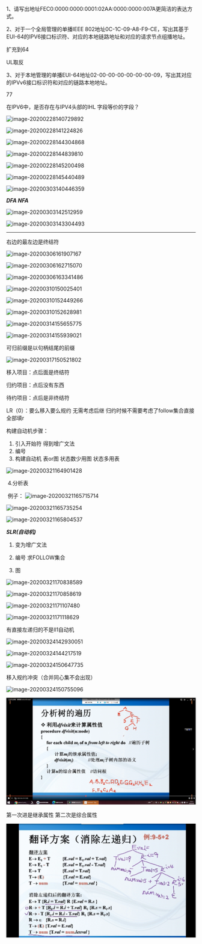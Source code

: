 1、请写出地址FEC0:0000:0000:0001:02AA:0000:0000:007A更简洁的表达方式。

2、对于一个全局管理的单播IEEE 802地址0C-1C-09-A8-F9-CE，写出其基于EUI-64的IPV6接口标识符、对应的本地链路地址和对应的请求节点组播地址。

扩充到64 

UL取反

3、对于本地管理的单播EUI-64地址02-00-00-00-00-00-00-09，写出其对应的IPVv6接口标识符和对应的链路本地地址。

77

在IPV6中，是否存在与IPV4头部的IHL 字段等价的字段？

![image-20200228140729892](C:\Users\ASUS\AppData\Roaming\Typora\typora-user-images\image-20200228140729892.png)

![image-20200228141224826](C:\Users\ASUS\AppData\Roaming\Typora\typora-user-images\image-20200228141224826.png)

![image-20200228144304868](C:\Users\ASUS\AppData\Roaming\Typora\typora-user-images\image-20200228144304868.png)

![image-20200228144839810](C:\Users\ASUS\AppData\Roaming\Typora\typora-user-images\image-20200228144839810.png)

![image-20200228145200498](C:\Users\ASUS\AppData\Roaming\Typora\typora-user-images\image-20200228145200498.png)

![image-20200228145440489](C:\Users\ASUS\AppData\Roaming\Typora\typora-user-images\image-20200228145440489.png)

![image-20200303140446359](C:\Users\ASUS\AppData\Roaming\Typora\typora-user-images\image-20200303140446359.png)

***DFA NFA***

![image-20200303142512959](C:\Users\ASUS\AppData\Roaming\Typora\typora-user-images\image-20200303142512959.png)

![image-20200303143304493](C:\Users\ASUS\AppData\Roaming\Typora\typora-user-images\image-20200303143304493.png)

***

右边的最左边是终结符

![image-20200306161907167](C:\Users\ASUS\AppData\Roaming\Typora\typora-user-images\image-20200306161907167.png)

![image-20200306162715070](C:\Users\ASUS\AppData\Roaming\Typora\typora-user-images\image-20200306162715070.png)

![image-20200306163341486](C:\Users\ASUS\AppData\Roaming\Typora\typora-user-images\image-20200306163341486.png)

![image-20200310150025401](C:\Users\ASUS\AppData\Roaming\Typora\typora-user-images\image-20200310150025401.png)

![image-20200310152449266](C:\Users\ASUS\AppData\Roaming\Typora\typora-user-images\image-20200310152449266.png)

![image-20200310152628981](C:\Users\ASUS\AppData\Roaming\Typora\typora-user-images\image-20200310152628981.png)

![image-20200314155655775](C:\Users\ASUS\AppData\Roaming\Typora\typora-user-images\image-20200314155655775.png)

![image-20200314155939021](C:\Users\ASUS\AppData\Roaming\Typora\typora-user-images\image-20200314155939021.png)

可归前缀是以句柄结尾的前缀

![image-20200317150521802](C:\Users\ASUS\AppData\Roaming\Typora\typora-user-images\image-20200317150521802.png)

移入项目：点后面是终结符

归约项目：点后没有东西

待约项目：点后是非终结符

LR（0）：要么移入要么规约 无需考虑后继 归约时候不需要考虑了follow集合直接全部填r

构建自动机步骤：

1. 引入开始符 得到增广文法
2. 编号
3. 构建自动机 表or图 状态数少用图 状态多用表

![image-20200321164901428](C:\Users\ASUS\AppData\Roaming\Typora\typora-user-images\image-20200321164901428.png)



​				4.分析表

​       例子：
![image-20200321165715714](C:\Users\ASUS\AppData\Roaming\Typora\typora-user-images\image-20200321165715714.png)

![image-20200321165735254](C:\Users\ASUS\AppData\Roaming\Typora\typora-user-images\image-20200321165735254.png)

![image-20200321165804537](C:\Users\ASUS\AppData\Roaming\Typora\typora-user-images\image-20200321165804537.png)

***SLR(自动机)***

1. 变为增广文法

2. 编号 求FOLLOW集合

3. 图

   

![image-20200321170838589](C:\Users\ASUS\AppData\Roaming\Typora\typora-user-images\image-20200321170838589.png)

![image-20200321170858619](C:\Users\ASUS\AppData\Roaming\Typora\typora-user-images\image-20200321170858619.png)

![image-20200321171107480](C:\Users\ASUS\AppData\Roaming\Typora\typora-user-images\image-20200321171107480.png)

![image-20200321171118629](C:\Users\ASUS\AppData\Roaming\Typora\typora-user-images\image-20200321171118629.png)

有直接左递归的不是ll1自动机

![image-20200324142930051](C:\Users\ASUS\AppData\Roaming\Typora\typora-user-images\image-20200324142930051.png)

![image-20200324144217519](C:\Users\ASUS\AppData\Roaming\Typora\typora-user-images\image-20200324144217519.png)

![image-20200324150647735](C:\Users\ASUS\AppData\Roaming\Typora\typora-user-images\image-20200324150647735.png)

移入规约冲突（合并同心集不会出现）

![image-20200324150755096](C:\Users\ASUS\AppData\Roaming\Typora\typora-user-images\image-20200324150755096.png)

![image-20200404141150019](work.assets/image-20200404141150019.png)

第一次进是继承属性 第二次是综合属性

![image-20200407171336978](work.assets/image-20200407171336978.png)
